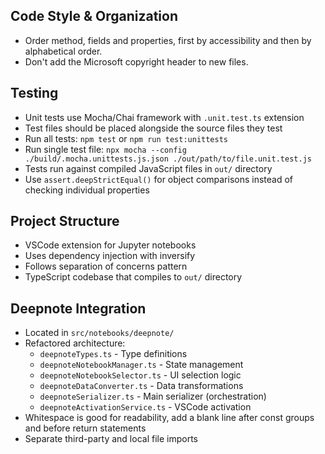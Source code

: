 ## Code Style & Organization
- Order method, fields and properties, first by accessibility and then by alphabetical order.
- Don't add the Microsoft copyright header to new files.

## Testing
- Unit tests use Mocha/Chai framework with `.unit.test.ts` extension
- Test files should be placed alongside the source files they test
- Run all tests: `npm test` or `npm run test:unittests`
- Run single test file: `npx mocha --config ./build/.mocha.unittests.js.json ./out/path/to/file.unit.test.js`
- Tests run against compiled JavaScript files in `out/` directory
- Use `assert.deepStrictEqual()` for object comparisons instead of checking individual properties

## Project Structure
- VSCode extension for Jupyter notebooks
- Uses dependency injection with inversify
- Follows separation of concerns pattern
- TypeScript codebase that compiles to `out/` directory

## Deepnote Integration
- Located in `src/notebooks/deepnote/`
- Refactored architecture:
  - `deepnoteTypes.ts` - Type definitions
  - `deepnoteNotebookManager.ts` - State management
  - `deepnoteNotebookSelector.ts` - UI selection logic
  - `deepnoteDataConverter.ts` - Data transformations
  - `deepnoteSerializer.ts` - Main serializer (orchestration)
  - `deepnoteActivationService.ts` - VSCode activation
- Whitespace is good for readability, add a blank line after const groups and before return statements
- Separate third-party and local file imports